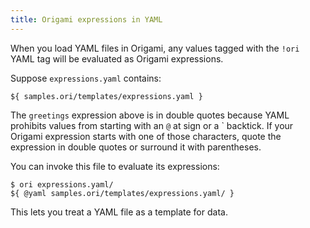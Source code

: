 ```yaml
---
title: Origami expressions in YAML
---
```


When you load YAML files in Origami, any values tagged with the `!ori` YAML tag will be evaluated as Origami expressions.

Suppose `expressions.yaml` contains:

```${"yaml"}
${ samples.ori/templates/expressions.yaml }
```

The `greetings` expression above is in double quotes because YAML prohibits values from starting with an `@` at sign or a \` backtick. If your Origami expression starts with one of those characters, quote the expression in double quotes or surround it with parentheses.

You can invoke this file to evaluate its expressions:

```console
$ ori expressions.yaml/
${ @yaml samples.ori/templates/expressions.yaml/ }
```

This lets you treat a YAML file as a template for data.
